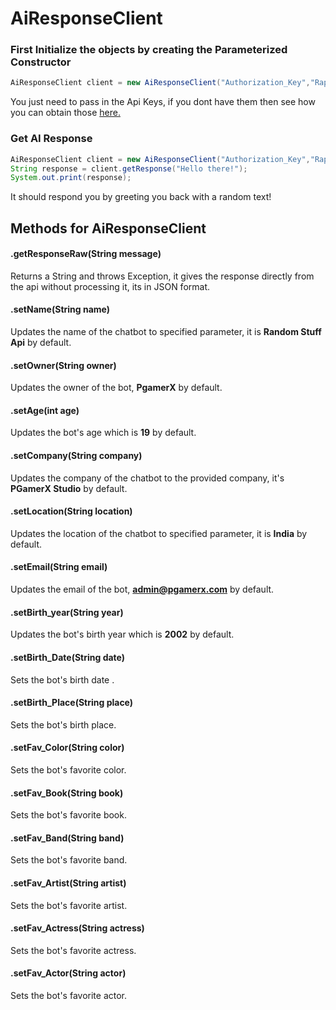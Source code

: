 # AiResponseClient
### First Initialize the objects by creating the Parameterized Constructor

```java
AiResponseClient client = new AiResponseClient("Authorization_Key","Rapid_Api_Key");
```

You just need to pass in the Api Keys, if you dont have them then see how you can obtain those [here.](https://github.com/rushaan1/RandomStuff4J/blob/main/Documentations/API_KEY.md) 

### Get AI Response 

```java
AiResponseClient client = new AiResponseClient("Authorization_Key","Rapid_Api_Key");
String response = client.getResponse("Hello there!");
System.out.print(response);
```
It should respond you by greeting you back with a random text!

## Methods for AiResponseClient
#### .getResponseRaw(String message)
Returns a String and throws Exception, it gives the response directly from the api without processing it, its in JSON format.

#### .setName(String name)
Updates the name of the chatbot to specified parameter, it is <b>Random Stuff Api</b> by default.

#### .setOwner(String owner)
Updates the owner of the bot, <b>PgamerX</b> by default.

#### .setAge(int age)
Updates the bot's age which is <b>19</b> by default.

#### .setCompany(String company)
Updates the company of the chatbot to the provided company, it's <b>PGamerX Studio</b> by default.

#### .setLocation(String location)
Updates the location of the chatbot to specified parameter, it is <b>India</b> by default.

#### .setEmail(String email)
Updates the email of the bot, <b>admin@pgamerx.com</b> by default.

#### .setBirth_year(String year)
Updates the bot's birth year which is <b>2002</b> by default.

#### .setBirth_Date(String date)
Sets the bot's birth date .

#### .setBirth_Place(String place)
Sets the bot's birth place.

#### .setFav_Color(String color)
Sets the bot's favorite color.

#### .setFav_Book(String book)
Sets the bot's favorite book.

#### .setFav_Band(String band)
Sets the bot's favorite band.

#### .setFav_Artist(String artist)
Sets the bot's favorite artist.

#### .setFav_Actress(String actress)
Sets the bot's favorite actress.

#### .setFav_Actor(String actor)
Sets the bot's favorite actor.
